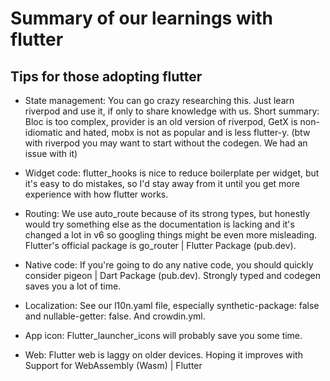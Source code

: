 # Summary of our learnings with flutter

## Tips for those adopting flutter

- State management: You can go crazy researching this. Just learn riverpod and use it, if only to share knowledge with us. Short summary: Bloc is too complex, provider is an old version of riverpod, GetX is non-idiomatic and hated, mobx is not as popular and is less flutter-y. (btw with riverpod you may want to start without the codegen. We had an issue with it)

- Widget code: flutter_hooks is nice to reduce boilerplate per widget, but it's easy to do mistakes, so I'd stay away from it until you get more experience with how flutter works.

- Routing: We use auto_route because of its strong types, but honestly would try something else as the documentation is lacking and it's changed a lot in v6 so googling things might be even more misleading. Flutter's official package is go_router | Flutter Package (pub.dev).

- Native code: If you're going to do any native code, you should quickly consider pigeon | Dart Package (pub.dev). Strongly typed and codegen saves you a lot of time.

- Localization: See our ⁠l10n.yaml file, especially synthetic-package: false and nullable-getter: false. And ⁠crowdin.yml.

- App icon: Flutter_launcher_icons will probably save you some time.

- Web: Flutter web is laggy on older devices. Hoping it improves with Support for WebAssembly (Wasm) | Flutter
